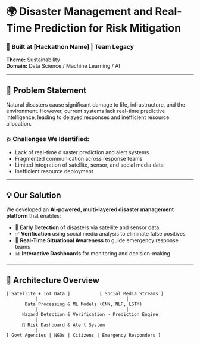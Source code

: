 # 🌍 Disaster Management and Real-Time Prediction for Risk Mitigation

### 🚀 Built at [Hackathon Name] | Team Legacy  
**Theme:** Sustainability  
**Domain:** Data Science / Machine Learning / AI  

---

## 📌 Problem Statement

Natural disasters cause significant damage to life, infrastructure, and the environment. However, current systems lack real-time predictive intelligence, leading to delayed responses and inefficient resource allocation.

### 💥 Challenges We Identified:
- Lack of real-time disaster prediction and alert systems
- Fragmented communication across response teams
- Limited integration of satellite, sensor, and social media data
- Inefficient resource deployment

---

## 💡 Our Solution

We developed an **AI-powered, multi-layered disaster management platform** that enables:

- 🔎 **Early Detection** of disasters via satellite and sensor data  
- ✅ **Verification** using social media analysis to eliminate false positives  
- 📢 **Real-Time Situational Awareness** to guide emergency response teams  
- 📊 **Interactive Dashboards** for monitoring and decision-making

---

## 🧠 Architecture Overview

```plaintext
[ Satellite + IoT Data ]           [ Social Media Streams ]
           |                                 |
       Data Processing & ML Models (CNN, NLP, LSTM)
           |                                 |
      Hazard Detection & Verification ➝ Prediction Engine
           |
      📍 Risk Dashboard & Alert System
           |
[ Govt Agencies | NGOs | Citizens | Emergency Responders ]
